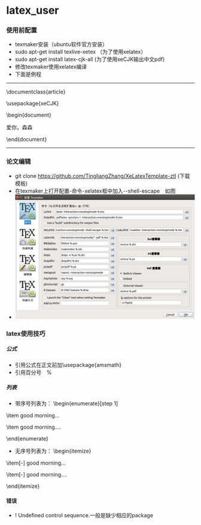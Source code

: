 # latex_user
### 使用前配置
- texmaker安装（ubuntu软件官方安装）
- sudo apt-get install texlive-xetex （为了使用xelatex）
- sudo apt-get install latex-cjk-all  (为了使用xeCJK输出中文pdf)
- 修改texmaker使用xelatex编译
- 下面是例程
---
\documentclass{article}

\usepackage{xeCJK}

\begin{document}

爱你，森森

\end{document}

---
### 论文编辑
- git clone https://github.com/TingliangZhang/XeLatexTemplate-ztl (下载模板)
- 在texmaker上打开配置-命令-xelatex框中加入--shell-escape　如图 
- ![figure1](https://github.com/wy7727/latex_user/blob/master/figure/2019-09-27%2002-24-49%E5%B1%8F%E5%B9%95%E6%88%AA%E5%9B%BE.png)

### latex使用技巧

##### 公式
- 引用公式在正文前加\usepackage{amsmath}
- 引用百分号　$\%$


##### 列表
- 带序号列表为：
\begin{enumerate}[step 1]

\item good morning...

\item good morning....

\end{enumerate}

- 无序号列表为：
\begin{itemize}

\item[-] good morning...

\item[-] good morning....

\end{itemize}

#### 错误
- ! Undefined control sequence.一般是缺少相应的package
